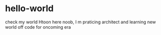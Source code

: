 # hello-world
check my world
Htoon here noob, 
I m praticing architect and learning new world off code for oncoming era
